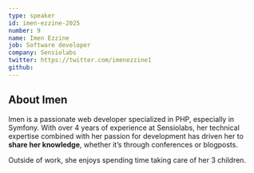 ```yaml
---
type: speaker
id: imen-ezzine-2025
number: 9
name: Imen Ezzine
job: Software developer
company: Sensiolabs
twitter: https://twitter.com/imenezzine1
github: 
---
```


## About Imen

Imen is a passionate web developer specialized in PHP, especially in Symfony. With over 4 years of experience at Sensiolabs, her technical expertise combined with her passion for development has driven her to **share her knowledge**, whether it’s through conferences or blogposts.

Outside of work, she enjoys spending time taking care of her 3 children.
